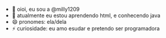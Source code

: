 - 👋 oioi, eu sou a @milly1209
- 🌱 atualmente eu estou aprendendo html, e conhecendo java 
- 😄 pronomes: ela/dela
- ⚡ curiosidade: eu amo esudar e pretendo ser programadora

<!---
milly1209/milly1209 is a ✨ special ✨ repository because its `README.md` (this file) appears on your GitHub profile.
You can click the Preview link to take a look at your changes.
--->
